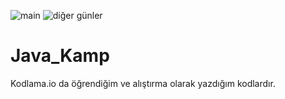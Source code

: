 ![main](https://user-images.githubusercontent.com/71596094/116817644-16ac2780-ab70-11eb-9ae9-d84cf71231e1.PNG)
![diğer günler](https://user-images.githubusercontent.com/71596094/116817645-19a71800-ab70-11eb-8bae-5971919023c4.PNG)
# Java_Kamp
Kodlama.io da öğrendiğim ve alıştırma olarak yazdığım kodlardır.
